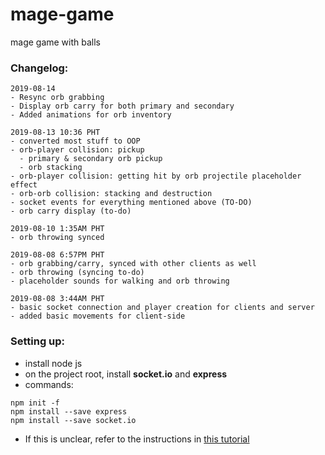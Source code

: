 # mage-game
mage game with balls

### Changelog:
```
2019-08-14 
- Resync orb grabbing 
- Display orb carry for both primary and secondary
- Added animations for orb inventory
```
```
2019-08-13 10:36 PHT
- converted most stuff to OOP
- orb-player collision: pickup
  - primary & secondary orb pickup
  - orb stacking
- orb-player collision: getting hit by orb projectile placeholder effect
- orb-orb collision: stacking and destruction
- socket events for everything mentioned above (TO-DO)
- orb carry display (to-do)
```

```
2019-08-10 1:35AM PHT
- orb throwing synced
```

```
2019-08-08 6:57PM PHT
- orb grabbing/carry, synced with other clients as well
- orb throwing (syncing to-do)
- placeholder sounds for walking and orb throwing
```

```
2019-08-08 3:44AM PHT
- basic socket connection and player creation for clients and server
- added basic movements for client-side
```
### Setting up:
- install node js
- on the project root, install **socket.io** and **express**
- commands:
```
npm init -f
npm install --save express
npm install --save socket.io
```
- If this is unclear, refer to the instructions in [this tutorial](https://gamedevacademy.org/create-a-basic-multiplayer-game-in-phaser-3-with-socket-io-part-1/)
